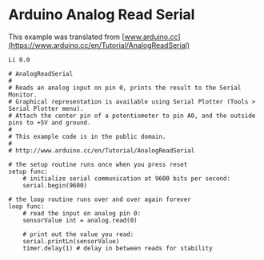 # Arduino Analog Read Serial

This example was translated from [www.arduino.cc](https://www.arduino.cc/en/Tutorial/AnalogReadSerial)

    Li 0.0
    
    # AnalogReadSerial
    #
    # Reads an analog input on pin 0, prints the result to the Serial Monitor.
    # Graphical representation is available using Serial Plotter (Tools > Serial Plotter menu).
    # Attach the center pin of a potentiometer to pin A0, and the outside pins to +5V and ground.
    #
    # This example code is in the public domain.
    #
    # http://www.arduino.cc/en/Tutorial/AnalogReadSerial
    
    # the setup routine runs once when you press reset
    setup func:
        # initialize serial communication at 9600 bits per second:
        serial.begin(9600)
    
    # the loop routine runs over and over again forever
    loop func:
        # read the input on analog pin 0:
        sensorValue int = analog.read(0)
        
        # print out the value you read:
        serial.printLn(sensorValue)
        timer.delay(1) # delay in between reads for stability
